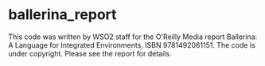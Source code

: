 # ballerina_report
This code was written by WSO2 staff for the O'Reilly Media report Ballerina: A Language for Integrated Environments, ISBN 9781492061151. The code is under copyright. Please see the report for details.
